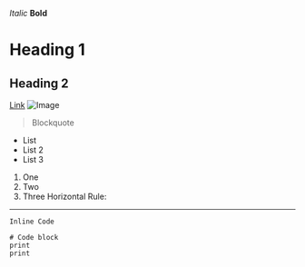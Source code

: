 *Italic*
**Bold**
# Heading 1
## Heading 2
[Link](youtube.com)
![Image](https://upload.wikimedia.org/wikipedia/en/7/7d/Minions_characters.png)
> Blockquote
* List
* List 2
* List 3
1. One
2. Two
3. Three
Horizontal Rule: 
---
`Inline Code` 
```
# Code block
print
print
```
